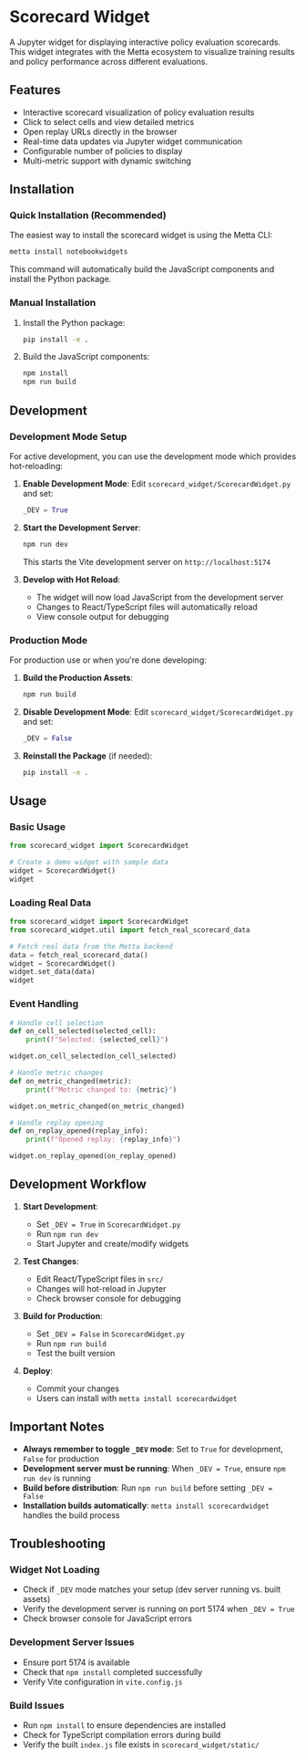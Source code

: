 # Scorecard Widget

A Jupyter widget for displaying interactive policy evaluation scorecards. This widget integrates with the Metta ecosystem to visualize training results and policy performance across different evaluations.

## Features

- Interactive scorecard visualization of policy evaluation results
- Click to select cells and view detailed metrics
- Open replay URLs directly in the browser
- Real-time data updates via Jupyter widget communication
- Configurable number of policies to display
- Multi-metric support with dynamic switching

## Installation

### Quick Installation (Recommended)

The easiest way to install the scorecard widget is using the Metta CLI:

```bash
metta install notebookwidgets
```

This command will automatically build the JavaScript components and install the Python package.

### Manual Installation

1. Install the Python package:
   ```bash
   pip install -e .
   ```

2. Build the JavaScript components:
   ```bash
   npm install
   npm run build
   ```

## Development

### Development Mode Setup

For active development, you can use the development mode which provides hot-reloading:

1. **Enable Development Mode**:
   Edit `scorecard_widget/ScorecardWidget.py` and set:
   ```python
   _DEV = True
   ```

2. **Start the Development Server**:
   ```bash
   npm run dev
   ```
   This starts the Vite development server on `http://localhost:5174`

3. **Develop with Hot Reload**:
   - The widget will now load JavaScript from the development server
   - Changes to React/TypeScript files will automatically reload
   - View console output for debugging

### Production Mode

For production use or when you're done developing:

1. **Build the Production Assets**:
   ```bash
   npm run build
   ```

2. **Disable Development Mode**:
   Edit `scorecard_widget/ScorecardWidget.py` and set:
   ```python
   _DEV = False
   ```

3. **Reinstall the Package** (if needed):
   ```bash
   pip install -e .
   ```

## Usage

### Basic Usage

```python
from scorecard_widget import ScorecardWidget

# Create a demo widget with sample data
widget = ScorecardWidget()
widget
```

### Loading Real Data

```python
from scorecard_widget import ScorecardWidget
from scorecard_widget.util import fetch_real_scorecard_data

# Fetch real data from the Metta backend
data = fetch_real_scorecard_data()
widget = ScorecardWidget()
widget.set_data(data)
widget
```

### Event Handling

```python
# Handle cell selection
def on_cell_selected(selected_cell):
    print(f"Selected: {selected_cell}")

widget.on_cell_selected(on_cell_selected)

# Handle metric changes
def on_metric_changed(metric):
    print(f"Metric changed to: {metric}")

widget.on_metric_changed(on_metric_changed)

# Handle replay opening
def on_replay_opened(replay_info):
    print(f"Opened replay: {replay_info}")

widget.on_replay_opened(on_replay_opened)
```

## Development Workflow

1. **Start Development**:
   - Set `_DEV = True` in `ScorecardWidget.py`
   - Run `npm run dev`
   - Start Jupyter and create/modify widgets

2. **Test Changes**:
   - Edit React/TypeScript files in `src/`
   - Changes will hot-reload in Jupyter
   - Check browser console for debugging

3. **Build for Production**:
   - Set `_DEV = False` in `ScorecardWidget.py`
   - Run `npm run build`
   - Test the built version

4. **Deploy**:
   - Commit your changes
   - Users can install with `metta install scorecardwidget`


## Important Notes

- **Always remember to toggle `_DEV` mode**: Set to `True` for development, `False` for production
- **Development server must be running**: When `_DEV = True`, ensure `npm run dev` is running
- **Build before distribution**: Run `npm run build` before setting `_DEV = False`
- **Installation builds automatically**: `metta install scorecardwidget` handles the build process

## Troubleshooting

### Widget Not Loading
- Check if `_DEV` mode matches your setup (dev server running vs. built assets)
- Verify the development server is running on port 5174 when `_DEV = True`
- Check browser console for JavaScript errors

### Development Server Issues
- Ensure port 5174 is available
- Check that `npm install` completed successfully
- Verify Vite configuration in `vite.config.js`

### Build Issues
- Run `npm install` to ensure dependencies are installed
- Check for TypeScript compilation errors during build
- Verify the built `index.js` file exists in `scorecard_widget/static/`
